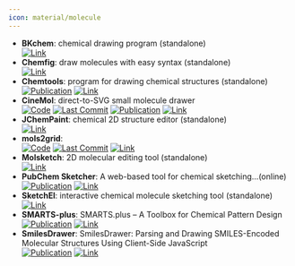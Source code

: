 ```yaml
---
icon: material/molecule
---
```


- **BKchem**: chemical drawing program (standalone)  
	[![Link](https://img.shields.io/badge/Link-online-brightgreen?style=for-the-badge&logo=cachet&logoColor=65FF8F)](http://bkchem.zirael.org/) 
- **Chemfig**: draw molecules with easy syntax (standalone)  
	[![Link](https://img.shields.io/badge/Link-online-brightgreen?style=for-the-badge&logo=cachet&logoColor=65FF8F)](https://www.ctan.org/pkg/chemfig) 
- **Chemtools**: program for drawing chemical structures (standalone)  
	[![Publication](https://img.shields.io/badge/Publication-Citations:58-blue?style=for-the-badge&logo=bookstack)](https://doi.org/10.1016/j.cplett.2016.07.039) [![Link](https://img.shields.io/badge/Link-online-brightgreen?style=for-the-badge&logo=cachet&logoColor=65FF8F)](http://ruby.chemie.uni-freiburg.de/~martin/chemtool) 
- **CineMol**: direct-to-SVG small molecule drawer  
		[![Code](https://img.shields.io/github/stars/moltools/cinemol?style=for-the-badge&logo=github)](https://github.com/moltools/cinemol) [![Last Commit](https://img.shields.io/github/last-commit/moltools/cinemol?style=for-the-badge&logo=github)](https://github.com/moltools/cinemol) [![Publication](https://img.shields.io/badge/Publication-Citations:0-blue?style=for-the-badge&logo=bookstack)](https://doi.org/10.1186/s13321-024-00851-y) [![Link](https://img.shields.io/badge/Link-online-brightgreen?style=for-the-badge&logo=cachet&logoColor=65FF8F)](https://moltools.bioinformatics.nl/cinemol) 
- **JChemPaint**: chemical 2D structure editor (standalone)  
	[![Link](https://img.shields.io/badge/Link-online-brightgreen?style=for-the-badge&logo=cachet&logoColor=65FF8F)](http://jchempaint.github.io/) 
- **mols2grid**:   
		[![Code](https://img.shields.io/github/stars/cbouy/mols2grid?style=for-the-badge&logo=github)](https://github.com/cbouy/mols2grid) [![Last Commit](https://img.shields.io/github/last-commit/cbouy/mols2grid?style=for-the-badge&logo=github)](https://github.com/cbouy/mols2grid) [![Link](https://img.shields.io/badge/Link-online-brightgreen?style=for-the-badge&logo=cachet&logoColor=65FF8F)](https://mols2grid.readthedocs.io/) 
- **Molsketch**: 2D molecular editing tool (standalone)  
	[![Link](https://img.shields.io/badge/Link-online-brightgreen?style=for-the-badge&logo=cachet&logoColor=65FF8F)](http://sourceforge.net/projects/molsketch) 
- **PubChem Sketcher**: A web-based tool for chemical sketching...(online)  
	[![Publication](https://img.shields.io/badge/Publication-Citations:78-blue?style=for-the-badge&logo=bookstack)](https://doi.org/10.1186%2F1758-2946-1-20) [![Link](https://img.shields.io/badge/Link-online-brightgreen?style=for-the-badge&logo=cachet&logoColor=65FF8F)](http://pubchem.ncbi.nlm.nih.gov/edit2/index.html) 
- **SketchEl**: interactive chemical molecule sketching tool (standalone)  
	[![Link](https://img.shields.io/badge/Link-online-brightgreen?style=for-the-badge&logo=cachet&logoColor=65FF8F)](http://sketchel.sourceforge.net/) 
- **SMARTS-plus**: SMARTS.plus – A Toolbox for Chemical Pattern Design  
	[![Publication](https://img.shields.io/badge/Publication-Citations:10-blue?style=for-the-badge&logo=bookstack)](https://doi.org/10.1002/minf.202000216) [![Link](https://img.shields.io/badge/Link-online-brightgreen?style=for-the-badge&logo=cachet&logoColor=65FF8F)](https://smarts.plus/) 
- **SmilesDrawer**: SmilesDrawer: Parsing and Drawing SMILES-Encoded Molecular Structures Using Client-Side JavaScript  
	[![Publication](https://img.shields.io/badge/Publication-Citations:53-blue?style=for-the-badge&logo=bookstack)](https://doi.org/10.1021/acs.jcim.7b00425) [![Link](https://img.shields.io/badge/Link-online-brightgreen?style=for-the-badge&logo=cachet&logoColor=65FF8F)](https://doc.gdb.tools/smilesDrawer/) 
